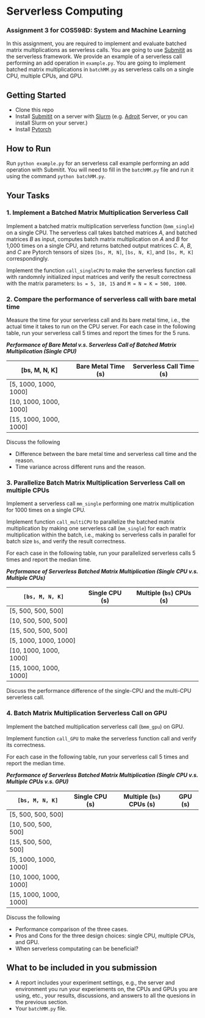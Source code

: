 # Serverless Computing
### Assignment 3 for COS598D: System and Machine Learning

In this assignment, you are required to implement and evaluate batched matrix multiplications as serverless calls. You are going to use [Submitit](https://github.com/facebookincubator/submitit) as the serverless framework. We provide an example of a serverless call performing an add operation in `example.py`. You are going to implement batched matrix multiplications in `batchMM.py` as serverless calls on a single CPU, multiple CPUs, and GPU.

## Getting Started
 - Clone this repo
 - Install [Submitit](https://github.com/facebookincubator/submitit) on a server with [Slurm](https://slurm.schedmd.com/quickstart.html) (e.g. [Adroit](https://researchcomputing.princeton.edu/systems/adroit) Server, or you can install Slurm on your server.) 
 - Install [Pytorch](https://pytorch.org/)

## How to Run 
Run `python example.py` for an serverless call example performing an add operation with Submitit.
You will need to fill in the `batchMM.py` file and run it using the command `python batchMM.py`.

## Your Tasks

### 1. Implement a Batched Matrix Multiplication Serverless Call

Implement a batched matrix multiplication serverless function (`bmm_single`) on a single CPU. 
The serverless call takes batched matrices $A$, and batched matrices $B$ as input, computes batch matrix multiplication on $A$ and $B$ for 1,000 times on a single CPU, and returns batched output matrices $C$.
$A$, $B$, and $C$ are Pytorch tensors of sizes `[bs, M, N]`, `[bs, N, K]`, and `[bs, M, K]` correspondingly. 

Implement the function `call_singleCPU` to make the serverless function call with randomnly initialized input matrices and verify the result correctness with the matrix parameters: `bs = 5, 10, 15` and `M = N = K = 500, 1000`.


### 2. Compare the performance of serverless call with bare metal time

Measure the time for your serverless call and its bare metal time, i.e., the actual time it takes to run on the CPU server.
For each case in the following table, run your serverless call 5 times and report the times for the 5 runs.

***Performance of Bare Metal v.s. Serverless Call of Batched Matrix Multiplication (Single CPU)***

|   [bs, M, N, K]  |   Bare Metal Time (s) |   Serverless Call Time (s) |  
|----------------|----------------|-------------|
| [5, 1000, 1000, 1000] |  |    |      | 
| [10, 1000, 1000, 1000] |  |    |      |   
| [15, 1000, 1000, 1000] |  |    |      |

Discuss the following
- Difference between the bare metal time and serverless call time and the reason.
- Time variance across different runs and the reason.

### 3. Parallelize Batch Matrix Multiplication Serverless Call on multiple CPUs

Implement a serverless call `mm_single` performing one matrix multiplication for 1000 times on a single CPU.

Implement function `call_multiCPU` to parallelize the batched matrix multiplication by making one serverless call (`mm_single`) for each matrix multiplication within the batch, i.e., making `bs` serverless calls in parallel for batch size `bs`, and verify the result correctness.

For each case in the following table, run your parallelized serverless calls 5 times and report the median time.

***Performance of Serverless Batched Matrix Multiplication (Single CPU v.s. Multiple CPUs)***

|   `[bs, M, N, K]`  |   Single CPU (s) |   Multiple (`bs`) CPUs (s) |  
|----------------|----------------|-------------|
| [5, 500, 500, 500] |  |    |      | 
| [10, 500, 500, 500] |  |    |      |   
| [15, 500, 500, 500] |  |    |      |
| [5, 1000, 1000, 1000] |  |    |      | 
| [10, 1000, 1000, 1000] |  |    |      |   
| [15, 1000, 1000, 1000] |  |    |      |

Discuss the performance difference of the single-CPU and the multi-CPU serverless call.

### 4. Batch Matrix Multiplication Serverless Call on GPU

Implement the batched multiplication serverless call (`bmm_gpu`) on GPU. 

Implement function `call_GPU` to make the serverless function call and verify its correctness.

For each case in the following table, run your serverless call 5 times and report the median time.

***Performance of Serverless Batched Matrix Multiplication (Single CPU v.s. Multiple CPUs v.s. GPU)***

|   `[bs, M, N, K]`  |  Single CPU (s) |   Multiple (`bs`) CPUs (s) |  GPU (s) |
|----------------|----------------|-------------|-------------|
| [5, 500, 500, 500] |  |    |      |    | 
| [10, 500, 500, 500] |  |    |      |      | 
| [15, 500, 500, 500] |  |    |      |   | 
| [5, 1000, 1000, 1000] |  |    |      |    | 
| [10, 1000, 1000, 1000] |  |    |      |      | 
| [15, 1000, 1000, 1000] |  |    |      |   | 

Discuss the following
- Performance comparison of the three cases.
- Pros and Cons for the three design choices: single CPU, multiple CPUs, and GPU.
- When serverless computating can be beneficial?

## What to be included in you submission

- A report includes your experiment settings, e.g., the server and environment you run your experiements on, the CPUs and GPUs you are using, etc., your results, discussions, and answers to all the quesions in the previous section.
- Your `batchMM.py` file.
